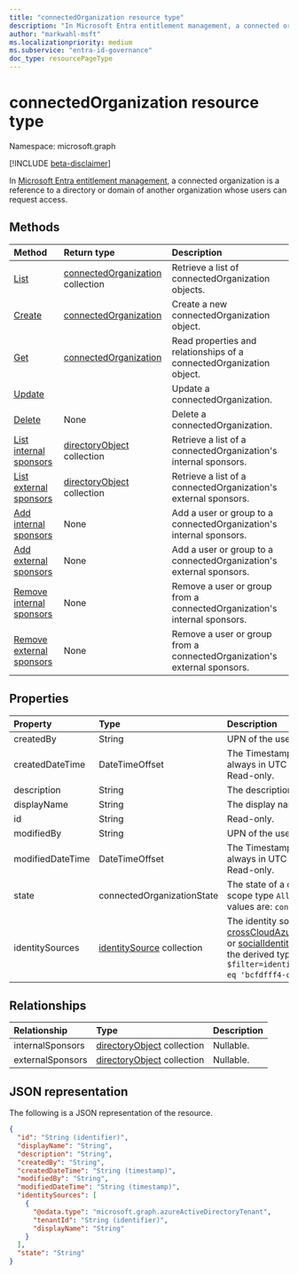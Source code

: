 ```yaml
---
title: "connectedOrganization resource type"
description: "In Microsoft Entra entitlement management, a connected organization is a reference to a directory or domain of another organization whose users can request access."
author: "markwahl-msft"
ms.localizationpriority: medium
ms.subservice: "entra-id-governance"
doc_type: resourcePageType
---
```


# connectedOrganization resource type

Namespace: microsoft.graph

[!INCLUDE [beta-disclaimer](../../includes/beta-disclaimer.md)]

In [Microsoft Entra entitlement management](entitlementmanagement-overview.md), a connected organization is a reference to a directory or domain of another organization whose users can request access.

## Methods

|Method|Return type|Description|
|:---|:---|:---|
|[List](../api/entitlementmanagement-list-connectedorganizations.md) | [connectedOrganization](connectedorganization.md) collection | Retrieve a list of connectedOrganization objects. |
|[Create](../api/entitlementmanagement-post-connectedorganizations.md) | [connectedOrganization](connectedorganization.md) | Create a new connectedOrganization object. |
|[Get](../api/connectedorganization-get.md) | [connectedOrganization](connectedorganization.md) | Read properties and relationships of a connectedOrganization object. |
|[Update](../api/connectedorganization-update.md) | | Update a connectedOrganization. |
|[Delete](../api/connectedorganization-delete.md) |None | Delete a connectedOrganization. |
|[List internal sponsors](../api/connectedorganization-list-internalsponsors.md) | [directoryObject](directoryobject.md) collection | Retrieve a list of a connectedOrganization's internal sponsors. |
|[List external sponsors](../api/connectedorganization-list-externalsponsors.md) | [directoryObject](directoryobject.md) collection | Retrieve a list of a connectedOrganization's external sponsors. |
|[Add internal sponsors](../api/connectedorganization-post-internalsponsors.md) | None | Add a user or group to a connectedOrganization's internal sponsors. |
|[Add external sponsors](../api/connectedorganization-post-externalsponsors.md) | None | Add a user or group to a connectedOrganization's external sponsors. |
|[Remove internal sponsors](../api/connectedorganization-delete-internalsponsors.md) | None | Remove a user or group from a connectedOrganization's internal sponsors. |
|[Remove external sponsors](../api/connectedorganization-delete-externalsponsors.md) | None | Remove a user or group from a connectedOrganization's external sponsors. |

## Properties

|Property|Type|Description|
|:---|:---|:---|
|createdBy|String|UPN of the user who created this resource. Read-only.|
|createdDateTime|DateTimeOffset|The Timestamp type represents date and time information using ISO 8601 format and is always in UTC time. For example, midnight UTC on Jan 1, 2014 is `2014-01-01T00:00:00Z`. Read-only.|
|description|String|The description of the connected organization.|
|displayName|String|The display name of the connected organization. Supports `$filter` (`eq`).|
|id|String| Read-only.|
|modifiedBy|String|UPN of the user who last modified this resource. Read-only.|
|modifiedDateTime|DateTimeOffset|The Timestamp type represents date and time information using ISO 8601 format and is always in UTC time. For example, midnight UTC on Jan 1, 2014 is `2014-01-01T00:00:00Z`. Read-only.|
|state|connectedOrganizationState|The state of a connected organization defines whether assignment policies with requestor scope type `AllConfiguredConnectedOrganizationSubjects` are applicable or not. Possible values are: `configured`, `proposed`.|
|identitySources|[identitySource](identitySource.md) collection| The identity sources in this connected organization, one of [azureActiveDirectoryTenant](azureactivedirectorytenant.md), [crossCloudAzureActiveDirectoryTenant](crosscloudazureactivedirectorytenant.md), [domainIdentitySource](domainidentitysource.md), [externalDomainFederation](externaldomainfederation.md), or [socialIdentitySource](socialidentitysource.md). Read-only. Nullable. Supports `$select` and `$filter`(`eq`). To filter by the derived types, you must declare the resource using its full OData cast, for example, `$filter=identitySources/any(is:is/microsoft.graph.azureActiveDirectoryTenant/tenantId eq 'bcfdfff4-cbc3-43f2-9000-ba7b7515054f')`.|

## Relationships

|Relationship|Type|Description|
|:---|:---|:---|
|internalSponsors| [directoryObject](directoryobject.md) collection| Nullable.|
|externalSponsors| [directoryObject](directoryobject.md) collection| Nullable.|

## JSON representation

The following is a JSON representation of the resource.

<!-- {
  "blockType": "resource",
  "keyProperty": "id",
  "@odata.type": "microsoft.graph.connectedOrganization",
  "baseType": "microsoft.graph.entity",
  "openType": false
}
-->

```json
{
  "id": "String (identifier)",
  "displayName": "String",
  "description": "String",
  "createdBy": "String",
  "createdDateTime": "String (timestamp)",
  "modifiedBy": "String",
  "modifiedDateTime": "String (timestamp)",
  "identitySources": [
    {
      "@odata.type": "microsoft.graph.azureActiveDirectoryTenant",
      "tenantId": "String (identifier)",
      "displayName": "String"
    }
  ],
  "state": "String"
}
```

<!-- uuid: 16cd6b66-4b1a-43a1-adaf-3a886856ed98
2019-02-04 14:57:30 UTC -->
<!-- {
  "type": "#page.annotation",
  "description": "connectedOrganization resource",
  "keywords": "",
  "section": "documentation",
  "tocPath": ""
}-->
